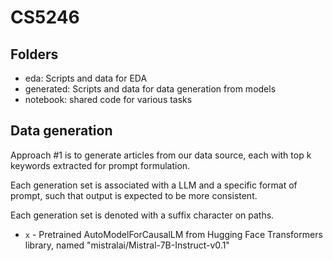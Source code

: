 # CS5246

## Folders
- eda: Scripts and data for EDA
- generated: Scripts and data for data generation from models
- notebook: shared code for various tasks

## Data generation

Approach \#1 is to generate articles from our data source, each with top k keywords extracted for prompt formulation.

Each generation set is associated with a LLM and a specific format of prompt, such that output is expected to be more consistent.

Each generation set is denoted with a suffix character on paths.

- `x` - Pretrained AutoModelForCausalLM from Hugging Face Transformers library, named "mistralai/Mistral-7B-Instruct-v0.1"
